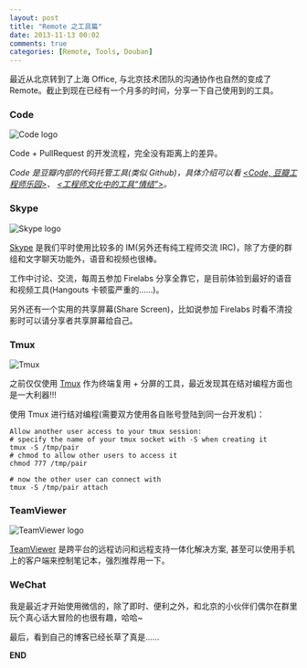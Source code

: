 ```yaml
---
layout: post
title: "Remote 之工具篇"
date: 2013-11-13 00:02
comments: true
categories: [Remote, Tools, Douban]
---
```


最近从北京转到了上海 Office, 与北京技术团队的沟通协作也自然的变成了 Remote。截止到现在已经有一个月多的时间，分享一下自己使用到的工具。


<!-- more -->


### Code

![Code logo](http://i1170.photobucket.com/albums/r539/liluoliluo/logo1_zps6f5124ed.png)

Code + PullRequest 的开发流程，完全没有距离上的差异。

*Code 是豆瓣内部的代码托管工具(类似 Github)，具体介绍可以看 [<Code, 豆瓣工程师乐园>](http://www.slideshare.net/qingfeng/code-13367019)、 [<工程师文化中的工具“情结”>](http://www.qconshanghai.com/node/383)。*


### Skype

![Skype logo](http://i1170.photobucket.com/albums/r539/liluoliluo/skype-logo_zps4c5d4646.png)

[Skype](http://www.skype.com/en/) 是我们平时使用比较多的 IM(另外还有纯工程师交流 IRC)，除了方便的群组和文字聊天功能外，语音和视频也很棒。

工作中讨论、交流，每周五参加 Firelabs 分享全靠它，是目前体验到最好的语音和视频工具(Hangouts 卡顿蛮严重的……)。

另外还有一个实用的共享屏幕(Share Screen)，比如说参加 Firelabs 时看不清投影时可以请分享者共享屏幕给自己。

### Tmux

![Tmux](http://i1170.photobucket.com/albums/r539/liluoliluo/042e2390-5a4b-4cb2-9179-440989033f02_zpsa60cd8e5.jpg?t=1384268363)

之前仅仅使用 [Tmux](http://tmux.sourceforge.net/) 作为终端复用 + 分屏的工具，最近发现其在结对编程方面也是一大利器!!!


使用 Tmux 进行结对编程(需要双方使用各自账号登陆到同一台开发机)：
```
Allow another user access to your tmux session:
# specify the name of your tmux socket with -S when creating it
tmux -S /tmp/pair
# chmod to allow other users to access it
chmod 777 /tmp/pair
 
# now the other user can connect with
tmux -S /tmp/pair attach
```

### TeamViewer

![TeamViewer logo](http://i1170.photobucket.com/albums/r539/liluoliluo/teamviewer_zpsaf2997cf.png)

[TeamViewer](http://www.teamviewer.com/en/index.aspx) 是跨平台的远程访问和远程支持一体化解决方案, 甚至可以使用手机上的客户端来控制笔记本，强烈推荐用一下。


### WeChat

我是最近才开始使用微信的，除了即时、便利之外，和北京的小伙伴们偶尔在群里玩个真心话大冒险的也很有趣，哈哈~



最后，看到自己的博客已经长草了真是……

__END__
